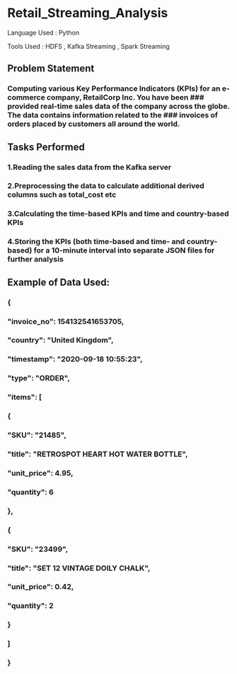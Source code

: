 # Retail_Streaming_Analysis

Language Used : Python

Tools Used : HDFS , Kafka Streaming , Spark Streaming

## Problem Statement

### Computing various Key Performance Indicators (KPIs) for an e-commerce company, RetailCorp Inc. You have been ### provided real-time sales data of the company across the globe. The data contains information related to the ### invoices of orders placed by customers all around the world.

## Tasks Performed

### 1.Reading the sales data from the Kafka server

### 2.Preprocessing the data to calculate additional derived columns such as total_cost etc

### 3.Calculating the time-based KPIs and time and country-based KPIs

### 4.Storing the KPIs (both time-based and time- and country-based) for a 10-minute interval into separate JSON files for further analysis

## Example of Data Used:

### {

### "invoice_no": 154132541653705,

### "country": "United Kingdom",

### "timestamp": "2020-09-18 10:55:23",

### "type": "ORDER",

### "items": [

### {

### "SKU": "21485",

### "title": "RETROSPOT HEART HOT WATER BOTTLE",

### "unit_price": 4.95,

### "quantity": 6

### },

### {

### "SKU": "23499",

### "title": "SET 12 VINTAGE DOILY CHALK",

### "unit_price": 0.42,

### "quantity": 2

### }

### ]

### }
